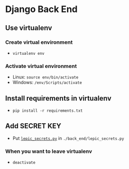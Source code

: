 # Django Back End

## Use virtualenv

### Create virtual environment

* ```virtualenv env```

### Activate virtual environment

* Linux: ```source env/bin/activate```
* Windows: ```/env/Scripts/activate```

## Install requirements in virtualenv

* ```pip install -r requirements.txt```

## Add SECRET KEY

* Put [```lepic_secrets.py```](https://github.com/JambuOverflow/secrets/blob/master/secrets.py) in ```./back_end/lepic_secrets.py```

### When you want to leave virtualenv

* ```deactivate```
